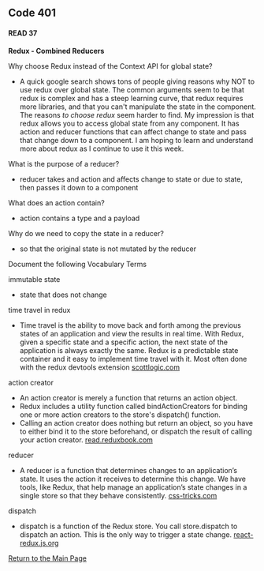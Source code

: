 ## Code 401
#### READ 37

**Redux - Combined Reducers**

Why choose Redux instead of the Context API for global state?
- A quick google search shows tons of people giving reasons why NOT to use redux over global state. The common arguments seem to be that redux is complex and has a steep learning curve, that redux requires more libraries, and that you can't manipulate the state in the component. The reasons *to choose redux* seem harder to find. My impression is that redux allows you to access global state from any component. It has action and reducer functions that can affect change to state and pass that change down to a component. I am hoping to learn and understand more about redux as I continue to use it this week.

What is the purpose of a reducer?
- reducer takes and action and affects change to state or due to state, then passes it down to a component

What does an action contain?
- action contains a type and a payload

Why do we need to copy the state in a reducer?
- so that the original state is not mutated by the reducer 

Document the following Vocabulary Terms

immutable state
- state that does not change

time travel in redux
- Time travel is the ability to move back and forth among the previous states of an application and view the results in real time. With Redux, given a specific state and a specific action, the next state of the application is always exactly the same. Redux is a predictable state container and it easy to implement time travel with it. Most often done with the redux devtools extension [scottlogic.com](https://blog.scottlogic.com/2017/03/09/relogic-2.html)

action creator
- An action creator is merely a function that returns an action object.
- Redux includes a utility function called bindActionCreators for binding one or more action creators to the store's dispatch() function.
- Calling an action creator does nothing but return an object, so you have to either bind it to the store beforehand, or dispatch the result of calling your action creator. [read.reduxbook.com](https://read.reduxbook.com/markdown/part1/04-action-creators.html)

reducer
- A reducer is a function that determines changes to an application’s state. It uses the action it receives to determine this change. We have tools, like Redux, that help manage an application’s state changes in a single store so that they behave consistently. [css-tricks.com](https://css-tricks.com/understanding-how-reducers-are-used-in-redux/)

dispatch
- dispatch is a function of the Redux store. You call store.dispatch to dispatch an action. This is the only way to trigger a state change. [react-redux.js.org](https://react-redux.js.org/using-react-redux/connect-mapdispatch)

[Return to the Main Page](README.md)